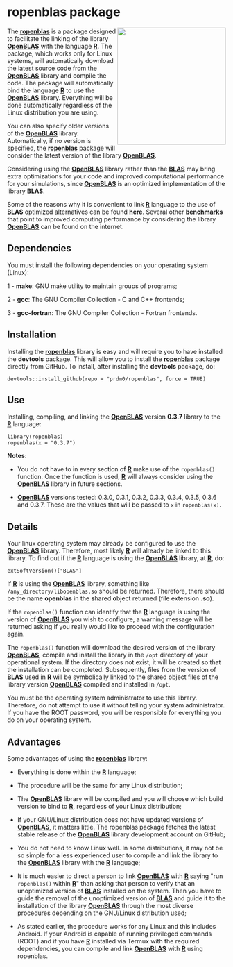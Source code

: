 # ropenblas package

<img src="https://raw.githubusercontent.com/prdm0/ropenblas/master/logo.png" height="270" width="250" align="right" />

The [**ropenblas**](https://prdm0.github.io/ropenblas/) is a package designed to facilitate the linking of the library [**OpenBLAS**](https://www.openblas.net/) with the language [**R**](https://www.r-project.org/). The package, which works only for Linux systems, will automatically download the latest source code from the [**OpenBLAS**](https://www.openblas.net/) library and compile the code. The package will automatically bind the language [**R**](https://www.r-project.org/) to use the [**OpenBLAS**](https://www.openblas.net/) library. Everything will be done automatically regardless of the Linux distribution you are using.
  
You can also specify older versions of the [**OpenBLAS**](https://www.openblas.net/) library. Automatically, if no version is specified, the [**ropenblas**](https://prdm0.github.io/ropenblas/) package will consider the latest version of the library [**OpenBLAS**](https://www.openblas.net/).


Considering using the [**OpenBLAS**](https://www.openblas.net/) library rather than the [**BLAS**](http://www.netlib.org/blas/) may bring extra optimizations for your code and improved computational performance for your simulations, since [**OpenBLAS**](https://www.openblas.net/) is an optimized implementation of the library [**BLAS**](http://www.netlib.org/blas/).

Some of the reasons why it is convenient to link [**R**](https://www.r-project.org/) language to the use of [**BLAS**](http://www.netlib.org/blas/) optimized alternatives can be found [**here**](https://csantill.github.io/RPerformanceWBLAS/). Several other [**benchmarks**](https://en.wikipedia.org/wiki/Benchmarking) that point to improved computing performance by considering the library [**OpenBLAS**](https://www.openblas.net/) can be found on the internet.

## Dependencies

You must install the following dependencies on your operating system (Linux):

   1 - **make**: GNU make utility to maintain groups of programs; <br/>
   
   2 - **gcc**: The GNU Compiler Collection - C and C++ frontends; <br/>
   
   3 - **gcc-fortran**: The GNU Compiler Collection - Fortran frontends.

## Installation

Installing the [**ropenblas**](https://prdm0.github.io/ropenblas/) library is easy and will require you to have installed the **devtools** package. This will allow you to install the [**ropenblas**](https://prdm0.github.io/ropenblas/) package directly from GitHub. To install, after installing the **devtools** package, do:

```
devtools::install_github(repo = "prdm0/ropenblas", force = TRUE)
```

## Use

Installing, compiling, and linking the [**OpenBLAS**](https://www.openblas.net/) version **0.3.7** library to the [**R**](https://www.r-project.org/) language:

```
library(ropenblas)
ropenblas(x = "0.3.7")
```

**Notes**: 

   - You do not have to in every section of [**R**](https://www.r-project.org/) make use of the `ropenblas()` function. Once the function is used, [**R**](https://www.r-project.org/) will always consider using the [**OpenBLAS**](https://www.openblas.net/) library in future sections.

   - [**OpenBLAS**](https://www.openblas.net/) versions tested: 0.3.0, 0.3.1, 0.3.2, 0.3.3, 0.3.4, 0.3.5, 0.3.6 and 0.3.7. These are the values that will be passed to `x` in `ropenblas(x)`. 
  
## Details

Your linux operating system may already be configured to use the [**OpenBLAS**](https://www.openblas.net/) library. Therefore, most likely [**R**](https://www.r-project.org/) will already be linked to this library. To find out if the [**R**](https://www.r-project.org/) language is using the [**OpenBLAS**](https://www.openblas.net/) library, at [**R**](https://www.r-project.org/), do:

```
extSoftVersion()["BLAS"]
```

If [**R**](https://www.r-project.org/) is using the [**OpenBLAS**](https://www.openblas.net/) library, something like `/any_directory/libopenblas.so` should be returned. Therefore, there should be the name **openblas** in the **s**hared **o**bject returned (file extension **.so**).

If the `ropenblas()` function can identify that the [**R**](https://www.r-project.org/) language is using the version of [**OpenBLAS**](https://www.openblas.net/) you wish to configure, a warning message will be returned asking if you really would like to proceed with the configuration again.

The `ropenblas()` function will download the desired version of the library [**OpenBLAS**](https://www.openblas.net/), compile and install the library in the `/opt` directory of your operational system. If the directory does not exist, it will be created so that the installation can be completed. Subsequently, files from the version of [**BLAS**](http://www.netlib.org/blas/) used in [**R**](https://www.r-project.org/) will be symbolically linked to the shared object files of the library version [**OpenBLAS**](https://www.openblas.net/) compiled and installed in `/opt`.

You must be the operating system administrator to use this library. Therefore, do not attempt to use it without telling your system administrator. If you have the ROOT password, you will be responsible for everything you do on your operating system.

## Advantages

Some advantages of using the [**ropenblas**](https://prdm0.github.io/ropenblas/) library:

   - Everything is done within the [**R**](https://www.r-project.org/) language;

   - The procedure will be the same for any Linux distribution;

   - The [**OpenBLAS**](https://www.openblas.net/) library will be compiled and you will choose which build version to bind to [**R**](https://www.r-project.org/), regardless of your Linux distribution;

   - If your GNU/Linux distribution does not have updated versions of [**OpenBLAS**](https://www.openblas.net/), it matters little. The ropenblas package fetches the latest stable release of the [**OpenBLAS**](https://www.openblas.net/) library development account on GitHub;

   - You do not need to know Linux well. In some distributions, it may not be so simple for a less experienced user to compile and link the library to the [**OpenBLAS**](https://www.openblas.net/) library with the [**R**](https://www.r-project.org/) language;

   - It is much easier to direct a person to link [**OpenBLAS**](https://www.openblas.net/) with [**R**](https://www.r-project.org/) saying "run `ropenblas()` within [**R**](https://www.r-project.org/)" than asking that person to verify that an unoptimized version of [**BLAS**](http://www.netlib.org/blas/) installed on the system. Then you have to guide the removal of the unoptimized version of [**BLAS**](http://www.netlib.org/blas/) and guide it to the installation of the library [**OpenBLAS**](https://www.openblas.net/) through the most diverse procedures depending on the GNU/Linux distribution used;

   - As stated earlier, the procedure works for any Linux and this includes Android. If your Android is capable of running privileged commands (ROOT) and if you have [**R**](https://www.r-project.org/) installed via Termux with the required dependencies, you can compile and link [**OpenBLAS**](https://www.openblas.net/) with [**R**](https://www.r-project.org/) using ropenblas.